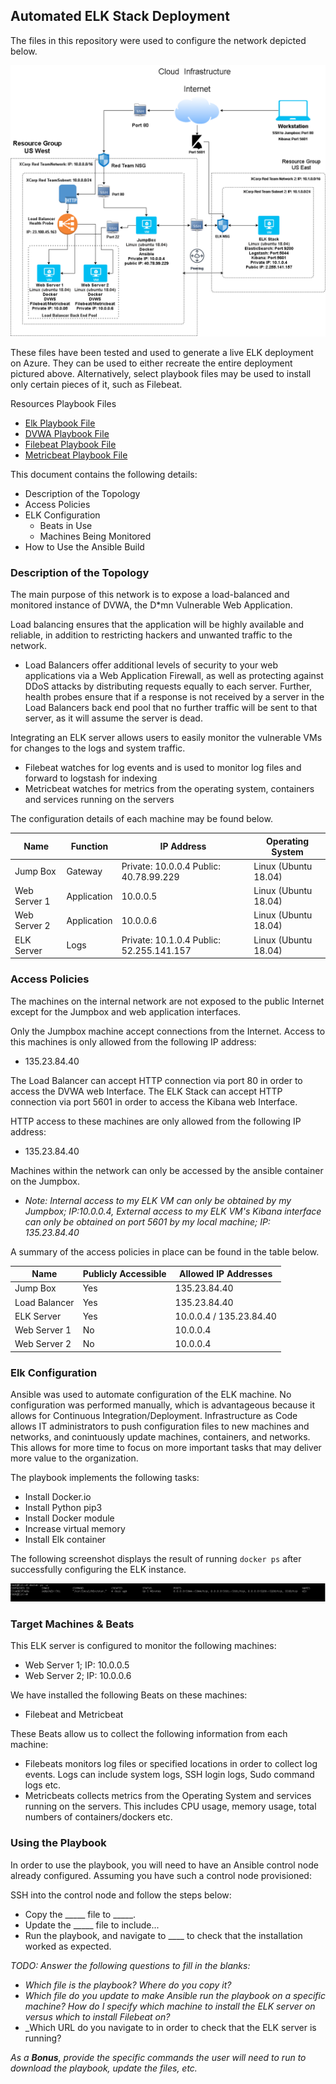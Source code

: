 ## Automated ELK Stack Deployment

The files in this repository were used to configure the network depicted below.

![Cloud Infrastructure](Diagrams/Cloud_Infrastructure.png)

These files have been tested and used to generate a live ELK deployment on Azure. They can be used to either recreate the entire deployment pictured above. Alternatively, select playbook files may be used to install only certain pieces of it, such as Filebeat.

Resources
Playbook Files

- [Elk Playbook File](Ansible/elk.yml)
- [DVWA Playbook File](Ansible/dvwa.yml)
- [Filebeat Playbook File](Ansible/filebeat.yml)
- [Metricbeat Playbook File](Ansible/metricbeat.yml)

This document contains the following details:
- Description of the Topology
- Access Policies
- ELK Configuration
  - Beats in Use
  - Machines Being Monitored
- How to Use the Ansible Build


### Description of the Topology

The main purpose of this network is to expose a load-balanced and monitored instance of DVWA, the D*mn Vulnerable Web Application.

Load balancing ensures that the application will be highly available and reliable, in addition to restricting hackers and unwanted traffic to the network.
- Load Balancers offer additional levels of security to your web applications via a Web Application Firewall, as well as protecting against DDoS attacks by distributing requests equally to each server. Further, health probes ensure that if a response is not received by a server in the Load Balancers back end pool that no further traffic will be sent to that server, as it will assume the server is dead.

Integrating an ELK server allows users to easily monitor the vulnerable VMs for changes to the logs and system traffic.
- Filebeat watches for log events and is used to monitor log files and forward to logstash for indexing
- Metricbeat watches for metrics from the operating system, containers and services running on the servers

The configuration details of each machine may be found below.

| Name          | Function    | IP Address                               |   Operating System   |
|---------------|-------------|------------------------------------------|----------------------|
| Jump Box      | Gateway     | Private: 10.0.0.4 Public: 40.78.99.229   | Linux (Ubuntu 18.04) |
| Web Server 1  | Application | 10.0.0.5                                 | Linux (Ubuntu 18.04) |
| Web Server 2  | Application | 10.0.0.6                                 | Linux (Ubuntu 18.04) |
| ELK Server    | Logs        | Private: 10.1.0.4 Public: 52.255.141.157 | Linux (Ubuntu 18.04) |

### Access Policies

The machines on the internal network are not exposed to the public Internet except for the Jumpbox and web application interfaces. 

Only the Jumpbox machine accept connections from the Internet. Access to this machines is only allowed from the following IP address:
- 135.23.84.40

The Load Balancer can accept HTTP connection via port 80 in order to access the DVWA web Interface.
The ELK Stack can accept HTTP connection via port 5601 in order to access the Kibana web Interface.

HTTP access to these machines are only allowed from the following IP address:
- 135.23.84.40

Machines within the network can only be accessed by the ansible container on the Jumpbox.
- _Note: Internal access to my ELK VM can only be obtained by my Jumpbox; IP:10.0.0.4, External access to my ELK VM's Kibana interface can only be obtained on port 5601 by my local machine; IP: 135.23.84.40_

A summary of the access policies in place can be found in the table below.

| Name          | Publicly Accessible | Allowed IP Addresses    |
|---------------|---------------------|-------------------------|
| Jump Box      | Yes                 | 135.23.84.40            |
| Load Balancer | Yes                 | 135.23.84.40            |
| ELK Server    | Yes                 | 10.0.0.4 / 135.23.84.40 |  
| Web Server 1  | No                  | 10.0.0.4                |
| Web Server 2  | No                  | 10.0.0.4                |

### Elk Configuration

Ansible was used to automate configuration of the ELK machine. No configuration was performed manually, which is advantageous because it allows for Continuous Integration/Deployment. Infrastructure as Code allows IT administrators to push configuration files to new machines and networks, and conintuously update machines, containers, and networks. This allows for more time to focus on more important tasks that may deliver more value to the organization. 

The playbook implements the following tasks:
- Install Docker.io
- Install Python pip3
- Install Docker module
- Increase virtual memory
- Install Elk container

The following screenshot displays the result of running `docker ps` after successfully configuring the ELK instance.

![Docker ps results](Images/docker_ps_output.png)

### Target Machines & Beats
This ELK server is configured to monitor the following machines:
- Web Server 1; IP: 10.0.0.5
- Web Server 2; IP: 10.0.0.6

We have installed the following Beats on these machines:
- Filebeat and Metricbeat

These Beats allow us to collect the following information from each machine:
- Filebeats monitors log files or specified locations in order to collect log events. Logs can include system logs, SSH login logs, Sudo command logs etc. 
- Metricbeats collects metrics from the Operating System and services running on the servers. This includes CPU usage, memory usage, total numbers of containers/dockers etc.

### Using the Playbook
In order to use the playbook, you will need to have an Ansible control node already configured. Assuming you have such a control node provisioned: 

SSH into the control node and follow the steps below:
- Copy the _____ file to _____.
- Update the _____ file to include...
- Run the playbook, and navigate to ____ to check that the installation worked as expected.

_TODO: Answer the following questions to fill in the blanks:_
- _Which file is the playbook? Where do you copy it?_
- _Which file do you update to make Ansible run the playbook on a specific machine? How do I specify which machine to install the ELK server on versus which to install Filebeat on?_
- _Which URL do you navigate to in order to check that the ELK server is running?

_As a **Bonus**, provide the specific commands the user will need to run to download the playbook, update the files, etc._